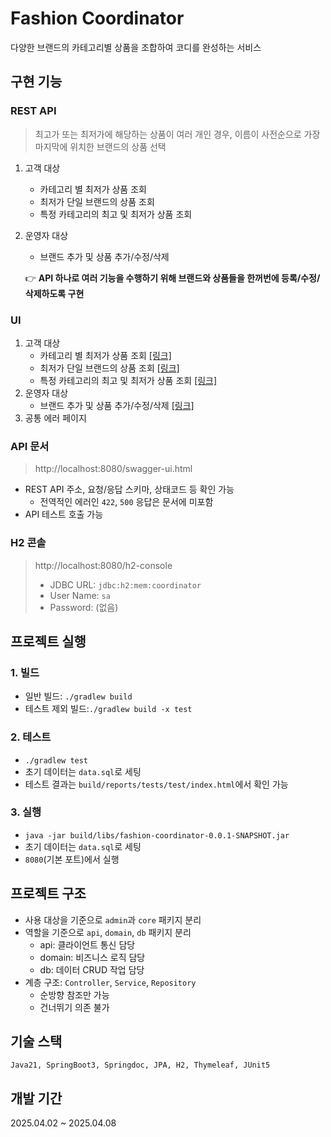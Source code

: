 # Fashion Coordinator
다양한 브랜드의 카테고리별 상품을 조합하여 코디를 완성하는 서비스

## 구현 기능
### REST API
> 최고가 또는 최저가에 해당하는 상품이 여러 개인 경우, 이름이 사전순으로 가장 마지막에 위치한 브랜드의 상품 선택
1. 고객 대상
   - 카테고리 별 최저가 상품 조회
   - 최저가 단일 브랜드의 상품 조회
   - 특정 카테고리의 최고 및 최저가 상품 조회
2. 운영자 대상
   - 브랜드 추가 및 상품 추가/수정/삭제

   👉 **API 하나로 여러 기능을 수행하기 위해 브랜드와 상품들을 한꺼번에 등록/수정/삭제하도록 구현**

### UI
1. 고객 대상
    - 카테고리 별 최저가 상품 조회 [[링크]](http://localhost:8080/ui/products/cheapest-by-category)
    - 최저가 단일 브랜드의 상품 조회 [[링크]](http://localhost:8080/ui/products/cheapest-brand)
    - 특정 카테고리의 최고 및 최저가 상품 조회 [[링크]](http://localhost:8080/ui/products/categories/%EC%83%81%EC%9D%98/price-range)
2. 운영자 대상
    - 브랜드 추가 및 상품 추가/수정/삭제 [[링크]](http://localhost:8080/ui/admin/products)
3. 공통 에러 페이지

### API 문서
> http://localhost:8080/swagger-ui.html
- REST API 주소, 요청/응답 스키마, 상태코드 등 확인 가능
  - 전역적인 에러인 `422`, `500` 응답은 문서에 미포함
- API 테스트 호출 가능

### H2 콘솔
> http://localhost:8080/h2-console
> - JDBC URL: `jdbc:h2:mem:coordinator`
> - User Name: `sa`
> - Password: (없음)

## 프로젝트 실행
### 1. 빌드
   - 일반 빌드: `./gradlew build`
   - 테스트 제외 빌드:`./gradlew build -x test`

### 2. 테스트
   - `./gradlew test`
   - 초기 데이터는 `data.sql`로 세팅
   - 테스트 결과는 `build/reports/tests/test/index.html`에서 확인 가능

### 3. 실행
   - `java -jar build/libs/fashion-coordinator-0.0.1-SNAPSHOT.jar`
   - 초기 데이터는 `data.sql`로 세팅
   - `8080`(기본 포트)에서 실행

## 프로젝트 구조
- 사용 대상을 기준으로 `admin`과 `core` 패키지 분리
- 역할을 기준으로 `api`, `domain`, `db` 패키지 분리
  - api: 클라이언트 통신 담당
  - domain: 비즈니스 로직 담당
  - db: 데이터 CRUD 작업 담당
- 계층 구조: `Controller`, `Service`, `Repository`
  - 순방향 참조만 가능
  - 건너뛰기 의존 불가

## 기술 스택
`Java21, SpringBoot3, Springdoc, JPA, H2, Thymeleaf, JUnit5`

## 개발 기간
2025.04.02 ~ 2025.04.08